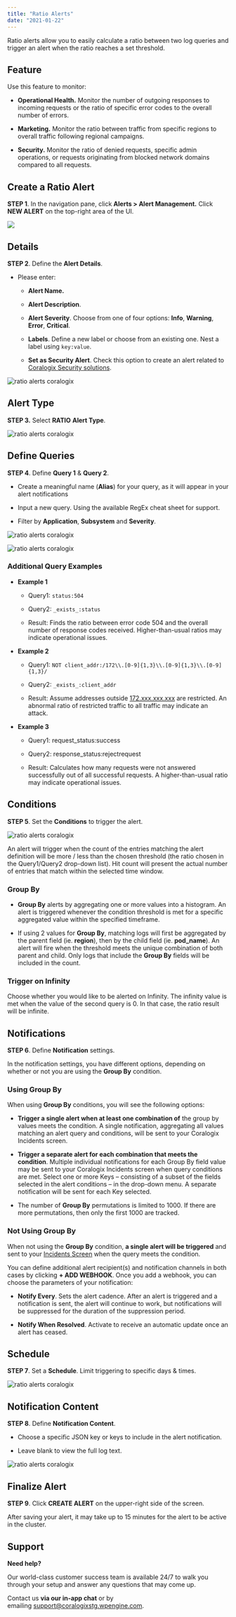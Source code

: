```yaml
---
title: "Ratio Alerts"
date: "2021-01-22"
---
```


Ratio alerts allow you to easily calculate a ratio between two log queries and trigger an alert when the ratio reaches a set threshold.

## Feature

Use this feature to monitor:

- **Operational Health.** Monitor the number of outgoing responses to incoming requests or the ratio of specific error codes to the overall number of errors.

- **Marketing.** Monitor the ratio between traffic from specific regions to overall traffic following regional campaigns.

- **Security.** Monitor the ratio of denied requests, specific admin operations, or requests originating from blocked network domains compared to all requests.

## Create a Ratio Alert

**STEP 1**. In the navigation pane, click **Alerts > Alert Management.** Click **NEW ALERT** on the top-right area of the UI.

![](images/STEP1-2-1.png)

## Details

**STEP 2**. Define the **Alert Details**.

- Please enter:
    - **Alert Name.**
    
    - **Alert Description**.
    
    - **Alert Severity**. Choose from one of four options: **Info**, **Warning**, **Error**, **Critical**.
    
    - **Labels**. Define a new label or choose from an existing one. Nest a label using `key:value`.
    
    - **Set as Security Alert**. Check this option to create an alert related to [Coralogix Security solutions](https://coralogixstg.wpengine.com/docs/cloud-security-quick-start/).

![ratio alerts coralogix](images/STEP2-3.png)

## Alert Type

**STEP 3.** Select **RATIO** **Alert Type**.

![ratio alerts coralogix](images/STEP3-1.png)

## Define Queries

**STEP 4**. Define **Query 1** & **Query 2**.

- Create a meaningful name (**Alias**) for your query, as it will appear in your alert notifications

- Input a new query. Using the available RegEx cheat sheet for support.

- Filter by **Application**, **Subsystem** and **Severity**.

![ratio alerts coralogix](images/STEP4-2.png)

![ratio alerts coralogix](images/STEP4-2-1.png)

### Additional Query Examples

- **Example 1**
    - Query1: `status:504`
    
    - Query2: `_exists_:status`
    
    - Result: Finds the ratio between error code 504 and the overall number of response codes received. Higher-than-usual ratios may indicate operational issues.

- **Example 2**
    - Query1: `NOT client_addr:/172\\.[0-9]{1,3}\\.[0-9]{1,3}\\.[0-9]{1,3}/`
    
    - Query2: `_exists_:client_addr`
    
    - Result: Assume addresses outside [172.xxx.xxx.xxx](http://172.xxx.xxx.xxx) are restricted. An abnormal ratio of restricted traffic to all traffic may indicate an attack.

- **Example 3**
    - Query1: request\_status:success
    
    - Query2: response\_status:rejectrequest
    
    - Result: Calculates how many requests were not answered successfully out of all successful requests. A higher-than-usual ratio may indicate operational issues.

## Conditions

**STEP 5**. Set the **Conditions** to trigger the alert.

![ratio alerts coralogix](images/STEP5-1.png)

An alert will trigger when the count of the entries matching the alert definition will be more / less than the chosen threshold (the ratio chosen in the Query1/Query2 drop-down list). Hit count will present the actual number of entries that match within the selected time window.

### Group By

- **Group By** alerts by aggregating one or more values into a histogram. An alert is triggered whenever the condition threshold is met for a specific aggregated value within the specified timeframe.

- If using 2 values for **Group By**, matching logs will first be aggregated by the parent field (ie. **region**), then by the child field (ie. **pod\_name**). An alert will fire when the threshold meets the unique combination of both parent and child. Only logs that include the **Group By** fields will be included in the count.

### Trigger on Infinity

Choose whether you would like to be alerted on Infinity. The infinity value is met when the value of the second query is 0. In that case, the ratio result will be infinite.

## Notifications

**STEP 6**. Define **Notification** settings.

In the notification settings, you have different options, depending on whether or not you are using the **Group By** condition.

### Using Group By

When using **Group By** conditions, you will see the following options:

- **Trigger a single alert when at least one combination of** the group by values meets the condition. A single notification, aggregating all values matching an alert query and conditions, will be sent to your Coralogix Incidents screen.

- **Trigger a separate alert for each combination that meets the condition**. Multiple individual notifications for each Group By field value may be sent to your Coralogix Incidents screen when query conditions are met. Select one or more Keys – consisting of a subset of the fields selected in the alert conditions – in the drop-down menu. A separate notification will be sent for each Key selected.

- The number of **Group By** permutations is limited to 1000. If there are more permutations, then only the first 1000 are tracked.

### Not Using Group By

When not using the **Group By** condition, **a single alert will be triggered** and sent to your [Incidents Screen](https://coralogixstg.wpengine.com/docs/incidents/) when the query meets the condition.

You can define additional alert recipient(s) and notification channels in both cases by clicking **\+ ADD WEBHOOK**. Once you add a webhook, you can choose the parameters of your notification:

- **Notify Every**. Sets the alert cadence. After an alert is triggered and a notification is sent, the alert will continue to work, but notifications will be suppressed for the duration of the suppression period.

- **Notify When Resolved**. Activate to receive an automatic update once an alert has ceased.

## Schedule

**STEP 7**. Set a **Schedule**. Limit triggering to specific days & times.

![ratio alerts coralogix](images/STEP7-1.png)

## Notification Content

**STEP 8**. Define **Notification Content**.

- Choose a specific JSON key or keys to include in the alert notification.

- Leave blank to view the full log text.

![ratio alerts coralogix](images/STEP8.png)

## Finalize Alert

**STEP 9**. Click **CREATE ALERT** on the upper-right side of the screen.

After saving your alert, it may take up to 15 minutes for the alert to be active in the cluster.

## **Support**

**Need help?**

Our world-class customer success team is available 24/7 to walk you through your setup and answer any questions that may come up.

Contact us **via our in-app chat** or by emailing [support@coralogixstg.wpengine.com](mailto:support@coralogixstg.wpengine.com).
